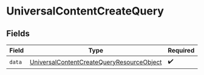 # UniversalContentCreateQuery


## Fields

| Field                                                                                                             | Type                                                                                                              | Required                                                                                                          | Description                                                                                                       |
| ----------------------------------------------------------------------------------------------------------------- | ----------------------------------------------------------------------------------------------------------------- | ----------------------------------------------------------------------------------------------------------------- | ----------------------------------------------------------------------------------------------------------------- |
| `data`                                                                                                            | [UniversalContentCreateQueryResourceObject](../../models/components/UniversalContentCreateQueryResourceObject.md) | :heavy_check_mark:                                                                                                | N/A                                                                                                               |